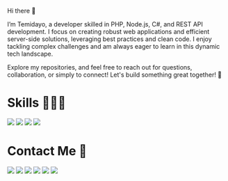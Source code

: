 Hi there 👋

I’m Temidayo, a developer skilled in PHP, Node.js, C#, and REST API development. I focus on creating robust web applications and efficient server-side solutions, leveraging best practices and clean code. I enjoy tackling complex challenges and am always eager to learn in this dynamic tech landscape.

Explore my repositories, and feel free to reach out for questions, collaboration, or simply to connect! Let's build something great together! 🚀

# Skills 👨🏾‍💻
  <img src="https://img.shields.io/badge/C%23-239120?style=for-the-badge&logo=c-sharp&logoColor=white">
  <!--<img src="https://img.shields.io/badge/Python-14354C?style=for-the-badge&logo=python&logoColor=white">-->
  <img src="https://img.shields.io/badge/.NET-5C2D91?style=for-the-badge&logo=.net&logoColor=white">
  <img src="https://img.shields.io/badge/MySQL-00000F?style=for-the-badge&logo=mysql&logoColor=white">
  <img src="https://img.shields.io/badge/PHP-0077B5?style=for-the-badge&logo=php&logoColor=white">

# Contact Me 📲
  <a href="https://wa.me/+2347049269626"> <img src="https://img.shields.io/badge/WhatsApp-25D366?style=for-the-badge&logo=whatsapp&logoColor=white"></a>
  <a href="https://t.me/afolabi8120"> <img src="https://img.shields.io/badge/Telegram-2CA5E0?style=for-the-badge&logo=telegram&logoColor=white"></a>
  <a href="mailto: afolabi8120@gmail.com"> <img src="https://img.shields.io/badge/Gmail-D14836?style=for-the-badge&logo=gmail&logoColor=white"></a>
  <a href="https://www.facebook.com/profile.php?id=100056265665208"> <img src="https://img.shields.io/badge/Facebook-1877F2?style=for-the-badge&logo=facebook&logoColor=white"></a>
  <a href="https://twitter.com/afolabitemidee"> <img src="https://img.shields.io/badge/Twitter-1DA1F2?style=for-the-badge&logo=twitter&logoColor=white"></a>
  <a href="https://www.linkedin.com/in/afolabi-temidayo-timothy-6ab2261a5"> <img src="https://img.shields.io/badge/LinkedIn-0077B5?style=for-the-badge&logo=linkedin&logoColor=white"></a>
 
<!-- ![](https://komarev.com/ghpvc/?username=afolabi8120&label=PROFILE+VIEWS) I purposely comment this out 😂😂 it wasn't encouraging ---!>


